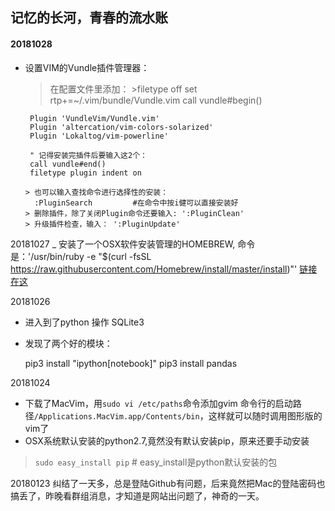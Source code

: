 
## 记忆的长河，青春的流水账 ##


  #### 20181028 ####
  - 设置VIM的Vundle插件管理器：
    > 在配置文件里添加：
        >filetype off
         set rtp+=~/.vim/bundle/Vundle.vim
         call vundle#begin()

         Plugin 'VundleVim/Vundle.vim'
         Plugin 'altercation/vim-colors-solarized'
         Plugin 'Lokaltog/vim-powerline'

         " 记得安装完插件后要输入这2个：
         call vundle#end()
         filetype plugin indent on

        > 也可以输入查找命令进行选择性的安装：
          :PluginSearch         #在命令中按i健可以直接安装好
        > 删除插件，除了关闭Plugin命令还要输入: ':PluginClean'
        > 升级插件检查，输入： ':PluginUpdate'



  20181027
  _ 安装了一个OSX软件安装管理的HOMEBREW,
    命令是：'/usr/bin/ruby -e "$(curl -fsSL https://raw.githubusercontent.com/Homebrew/install/master/install)"'
    [链接在这](https://brew.sh/index_zh-cn)

  20181026
  - 进入到了python 操作 SQLite3
  - 发现了两个好的模块：

    pip3 install "ipython[notebook]"
    pip3 install pandas

  20181024
  - 下载了MacVim，用`sudo vi /etc/paths`命令添加gvim 命令行的启动路径`/Applications.MacVim.app/Contents/bin`，这样就可以随时调用图形版的vim了
  - OSX系统默认安装的python2.7,竟然没有默认安装pip，原来还要手动安装
  > `sudo easy_install pip`   # easy_install是python默认安装的包



  20180123 纠结了一天多，总是登陆Github有问题，后来竟然把Mac的登陆密码也搞丢了，昨晚看群组消息，才知道是网站出问题了，神奇的一天。
